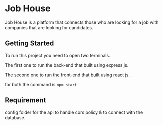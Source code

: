 # Job House

Job House is a platform that connects those who are looking for a job with companies that are looking for candidates.

## Getting Started

To run this project you need to open two terminals.

The first one to run the back-end that built using express js.

The second one to run the front-end that built using react js.

for both the command is `npm start`

## Requirement

config folder for the api to handle cors policy & to connect with the database.
